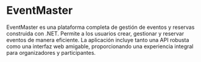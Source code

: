 # EventMaster
EventMaster es una plataforma completa de gestión de eventos y reservas construida con .NET. Permite a los usuarios crear, gestionar y reservar eventos de manera eficiente. La aplicación incluye tanto una API robusta como una interfaz web amigable, proporcionando una experiencia integral para organizadores y participantes.
